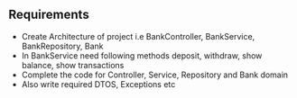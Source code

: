 
## Requirements
- Create Architecture of project i.e BankController, BankService, BankRepository, Bank
- In  BankService need following methods deposit, withdraw, show balance, show transactions
- Complete the code for Controller, Service, Repository and Bank domain
- Also write required DTOS, Exceptions etc
